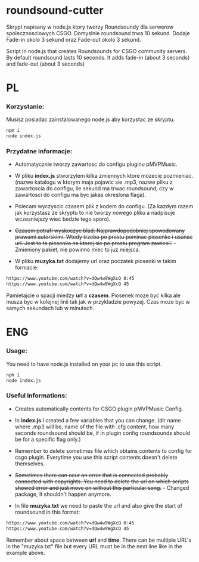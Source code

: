 # roundsound-cutter
 Skrypt napisany w node.js ktory tworzy Roundsoundy dla serwerow spolecznosciowych CSGO. Domyslnie roundsound trwa 10 sekund. Dodaje Fade-in okolo 3 sekund oraz Fade-out okolo 3 sekund.

 Script in node.js that creates Roundsounds for CSGO community servers. By default roundsound lasts 10 seconds. It adds fade-in (about 3 seconds) and fade-out (about 3 seconds)

 
# PL
### Korzystanie:
Musisz posiadac zainstalowanego node.js aby korzystac ze skryptu.
```bash
npm i
node index.js 
```
### Przydatne informacje:
 - Automatycznie tworzy zawartosc do configu pluginu pMVPMusic.
 - W pliku **index.js** stworzylem kilka zmiennych ktore mozecie pozmieniac. (nazwe katalogu w ktorym maja pojawic sie .mp3, nazwe pliku z zawartoscia do configu, ile sekund ma trwac roundsound, czy w zawartosci do configu ma byc jakas okreslona flaga).
 - Polecam wyczyscic czasem plik z kodem do configu. (Za kazdym razem jak korzystasz ze skryptu to nie tworzy nowego pliku a nadpisuje wczesniejszy wiec bedzie tego sporo).

 - ~~Czasem potrafi wyskoczyc blad. Najprawdopodobniej spowodowany prawami autorskimi. Wtedy trzeba po prostu pominac piosenke i usunac url. Jest to ta piosenka na ktorej sie po prostu program zawiesil.~~ - Zmieniony pakiet, nie powinno miec to juz miejsca.
 - W pliku **muzyka.txt** dodajemy url oraz poczatek piosenki w takim formacie:
```bash
https://www.youtube.com/watch?v=dQw4w9WgXcQ 0:45
https://www.youtube.com/watch?v=dQw4w9WgXcQ 45
```

 Pamietajcie o spacji miedzy **url** a **czasem**. Piosenek moze byc kilka ale musza byc w kolejnej linii tak jak w przykladzie powyzej. Czas moze byc w samych sekundach lub w minutach.


# ENG

### Usage:
You need to have node.js installed on your pc to use this script.
```bash
npm i
node index.js 
```

### Useful informations:
 - Creates automatically contents for CSGO plugin pMVPMusic Config.
 - In **index.js** I created a few variables that you can change. (dir name where .mp3 will be, name of the file with .cfg content, how many seconds roundsound should be, if in plugin config roundsounds should be for a specific flag only.)
 - Remember to delete sometimes file which obtains contents to config for csgo plugin. Everytime you use this script contents doesn't delete themselves.

 - ~~Sometimes there can ocur an error that is connected probably connected with copyrights. You need to delete the url on which scripts showed error and just move on without this particular song.~~ - Changed package, It shouldn't happen anymore.
 - In file **muzyka.txt** we need to paste the url and also give the start of roundsound in this format:
```bash
https://www.youtube.com/watch?v=dQw4w9WgXcQ 0:45
https://www.youtube.com/watch?v=dQw4w9WgXcQ 45
```
 Remember about space between **url** and **time**. There can be multiple URL's in the "muzyka.txt" file but every URL must be in the next line like in the example above.

